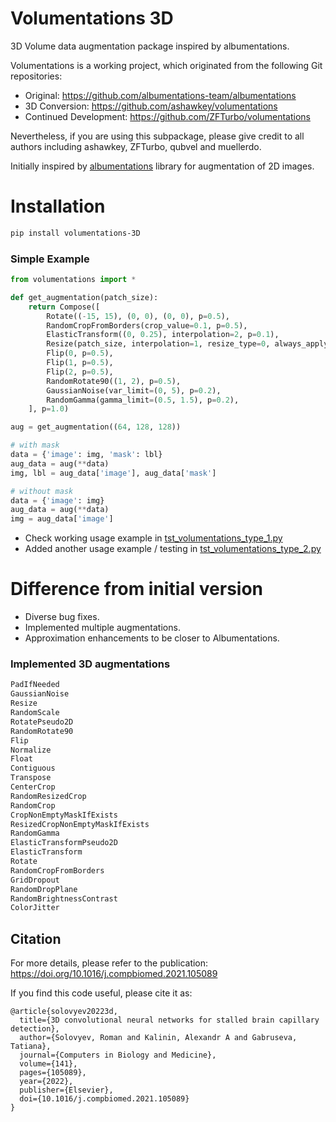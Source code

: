 # Volumentations 3D

3D Volume data augmentation package inspired by albumentations.

Volumentations is a working project, which originated from the following Git repositories:
- Original:                 https://github.com/albumentations-team/albumentations
- 3D Conversion:            https://github.com/ashawkey/volumentations
- Continued Development:    https://github.com/ZFTurbo/volumentations

Nevertheless, if you are using this subpackage, please give credit to all authors including ashawkey, ZFTurbo, qubvel and muellerdo.

Initially inspired by [albumentations](https://github.com/albumentations-team/albumentations) library for augmentation of 2D images.

# Installation

```sh
pip install volumentations-3D
```

### Simple Example

```python
from volumentations import *

def get_augmentation(patch_size):
    return Compose([
        Rotate((-15, 15), (0, 0), (0, 0), p=0.5),
        RandomCropFromBorders(crop_value=0.1, p=0.5),
        ElasticTransform((0, 0.25), interpolation=2, p=0.1),
        Resize(patch_size, interpolation=1, resize_type=0, always_apply=True, p=1.0),
        Flip(0, p=0.5),
        Flip(1, p=0.5),
        Flip(2, p=0.5),
        RandomRotate90((1, 2), p=0.5),
        GaussianNoise(var_limit=(0, 5), p=0.2),
        RandomGamma(gamma_limit=(0.5, 1.5), p=0.2),
    ], p=1.0)

aug = get_augmentation((64, 128, 128))

# with mask
data = {'image': img, 'mask': lbl}
aug_data = aug(**data)
img, lbl = aug_data['image'], aug_data['mask']

# without mask
data = {'image': img}
aug_data = aug(**data)
img = aug_data['image']

```

* Check working usage example in [tst_volumentations_type_1.py](tst_volumentations_type_1.py)  
* Added another usage example / testing in [tst_volumentations_type_2.py](tst_volumentations_type_2.py)  

# Difference from initial version

* Diverse bug fixes.
* Implemented multiple augmentations.
* Approximation enhancements to be closer to Albumentations.

### Implemented 3D augmentations

```python
PadIfNeeded
GaussianNoise
Resize
RandomScale
RotatePseudo2D
RandomRotate90
Flip
Normalize
Float
Contiguous
Transpose
CenterCrop
RandomResizedCrop
RandomCrop
CropNonEmptyMaskIfExists
ResizedCropNonEmptyMaskIfExists
RandomGamma
ElasticTransformPseudo2D
ElasticTransform
Rotate
RandomCropFromBorders
GridDropout
RandomDropPlane
RandomBrightnessContrast
ColorJitter
```

## Citation

For more details, please refer to the publication: https://doi.org/10.1016/j.compbiomed.2021.105089

If you find this code useful, please cite it as:
```
@article{solovyev20223d,
  title={3D convolutional neural networks for stalled brain capillary detection},
  author={Solovyev, Roman and Kalinin, Alexandr A and Gabruseva, Tatiana},
  journal={Computers in Biology and Medicine},
  volume={141},
  pages={105089},
  year={2022},
  publisher={Elsevier},
  doi={10.1016/j.compbiomed.2021.105089}
}
```
